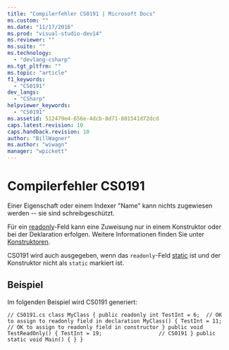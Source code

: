 ```yaml
---
title: "Compilerfehler CS0191 | Microsoft Docs"
ms.custom: ""
ms.date: "11/17/2016"
ms.prod: "visual-studio-dev14"
ms.reviewer: ""
ms.suite: ""
ms.technology: 
  - "devlang-csharp"
ms.tgt_pltfrm: ""
ms.topic: "article"
f1_keywords: 
  - "CS0191"
dev_langs: 
  - "CSharp"
helpviewer_keywords: 
  - "CS0191"
ms.assetid: 512479e4-656e-4dcb-8d71-801541d72dcd
caps.latest.revision: 10
caps.handback.revision: 10
author: "BillWagner"
ms.author: "wiwagn"
manager: "wpickett"
---
```

# Compilerfehler CS0191
Einer Eigenschaft oder einem Indexer "Name" kann nichts zugewiesen werden \-\- sie sind schreibgeschützt.  
  
 Für ein [readonly](../../csharp/language-reference/keywords/readonly.md)\-Feld kann eine Zuweisung nur in einem Konstruktor oder bei der Deklaration erfolgen. Weitere Informationen finden Sie unter [Konstruktoren](../../csharp/programming-guide/classes-and-structs/constructors.md).  
  
 CS0191 wird auch ausgegeben, wenn das `readonly`\-Feld [static](../../csharp/language-reference/keywords/static.md) ist und der Konstruktor nicht als `static` markiert ist.  
  
## Beispiel  
 Im folgenden Beispiel wird CS0191 generiert:  
  
```  
// CS0191.cs class MyClass { public readonly int TestInt = 6;  // OK to assign to readonly field in declaration MyClass() { TestInt = 11; // OK to assign to readonly field in constructor } public void TestReadOnly() { TestInt = 19;                  // CS0191 } public static void Main() { } }  
```